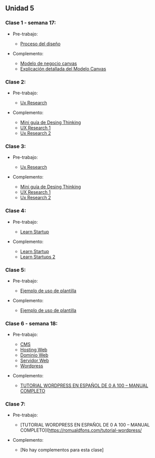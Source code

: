## Unidad 5
### Clase 1 - semana 17: 
* Pre-trabajo:
  * [Proceso del diseño](https://curriculum.laboratoria.la/es/topics/intro-ux/01-el-proceso-de-diseno/00-el-proceso-de-diseno)

* Complemento:
  * [Modelo de negocio canvas](https://cecma.com.ar/wp-content/uploads/2019/04/generacion-de-modelos-de-negocio.pdf)
  * [Explicación detallada del Modelo Canvas](https://medium.com/seed-digital/how-to-business-model-canvas-explained-ad3676b6fe4a)

### Clase 2: 
* Pre-trabajo:
  * [Ux Research](https://curriculum.laboratoria.la/es/topics/ux-research)

* Complemento:
  * [Mini guía de Desing Thinking](https://drive.google.com/file/d/1z7xAMMRKtTQbwMJ-mUhcDKwWbdN1x04P/view)
  * [UX Research 1](https://www.interaction-design.org/literature/topics/ux-research)
  * [Ux Research 2](https://www.crehana.com/mx/blog/diseno-productos/ux-research/)

### Clase 3: 
* Pre-trabajo:
  * [Ux Research](https://curriculum.laboratoria.la/es/topics/ux-research)

* Complemento:
  * [Mini guía de Desing Thinking](https://drive.google.com/file/d/1z7xAMMRKtTQbwMJ-mUhcDKwWbdN1x04P/view)
  * [UX Research 1](https://www.interaction-design.org/literature/topics/ux-research)
  * [Ux Research 2](https://www.crehana.com/mx/blog/diseno-productos/ux-research/)

### Clase 4: 
* Pre-trabajo:
  * [Learn Startup]()

* Complemento:
  * [Learn Startup](https://theoffice.pe/wp-content/uploads/El%20metodo%20Lean%20Startup.pdf)
  * [Learn Startups 2](https://www.youtube.com/watch?v=RUMGsg_Ofqs)

### Clase 5: 
* Pre-trabajo:
  * [Ejemplo de uso de plantilla](https://www.youtube.com/watch?v=neR32cmoOt0)

* Complemento:
  * [Ejemplo de uso de plantilla](https://www.youtube.com/watch?v=neR32cmoOt0)

### Clase 6 - semana 18: 
* Pre-trabajo:
  * [CMS](https://rockcontent.com/es/blog/cms/)
  * [Hosting Web](https://es.wikipedia.org/wiki/Alojamiento_web)
  * [Dominio Web](https://es.wikipedia.org/wiki/Dominio_de_internet)
  * [Servidor Web](https://es.wikipedia.org/wiki/Servidor_web)
  * [Wordpress](https://wordpress.com/es/)

* Complemento:
  * [TUTORIAL WORDPRESS EN ESPAÑOL DE 0 A 100 – MANUAL COMPLETO](https://romualdfons.com/tutorial-wordpress/)

### Clase 7: 
* Pre-trabajo:
  * [TUTORIAL WORDPRESS EN ESPAÑOL DE 0 A 100 – MANUAL COMPLETO](https://romualdfons.com/tutorial-wordpress/

* Complemento:
  * [No hay complementos para esta clase]
